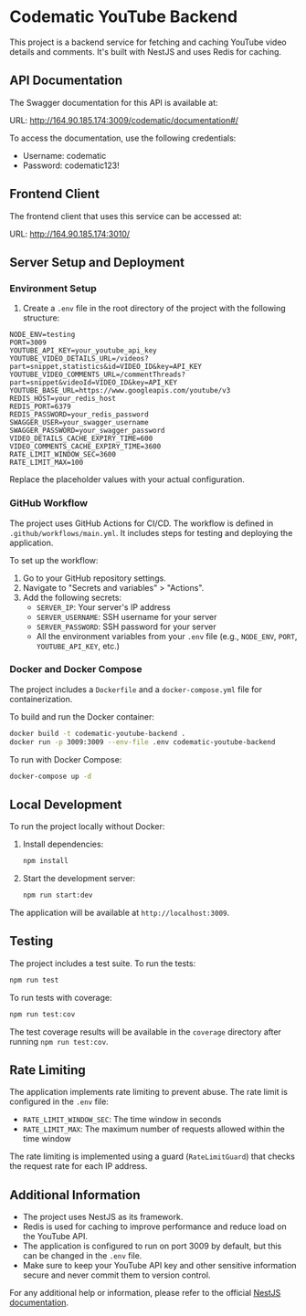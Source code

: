 # Codematic YouTube Backend

This project is a backend service for fetching and caching YouTube video details and comments. It's built with NestJS and uses Redis for caching.

## API Documentation

The Swagger documentation for this API is available at:

URL: http://164.90.185.174:3009/codematic/documentation#/

To access the documentation, use the following credentials:
- Username: codematic
- Password: codematic123!

## Frontend Client

The frontend client that uses this service can be accessed at:

URL: http://164.90.185.174:3010/

## Server Setup and Deployment

### Environment Setup

1. Create a `.env` file in the root directory of the project with the following structure:

```
NODE_ENV=testing
PORT=3009
YOUTUBE_API_KEY=your_youtube_api_key
YOUTUBE_VIDEO_DETAILS_URL=/videos?part=snippet,statistics&id=VIDEO_ID&key=API_KEY
YOUTUBE_VIDEO_COMMENTS_URL=/commentThreads?part=snippet&videoId=VIDEO_ID&key=API_KEY
YOUTUBE_BASE_URL=https://www.googleapis.com/youtube/v3
REDIS_HOST=your_redis_host
REDIS_PORT=6379
REDIS_PASSWORD=your_redis_password
SWAGGER_USER=your_swagger_username
SWAGGER_PASSWORD=your_swagger_password
VIDEO_DETAILS_CACHE_EXPIRY_TIME=600
VIDEO_COMMENTS_CACHE_EXPIRY_TIME=3600
RATE_LIMIT_WINDOW_SEC=3600
RATE_LIMIT_MAX=100
```

Replace the placeholder values with your actual configuration.

### GitHub Workflow

The project uses GitHub Actions for CI/CD. The workflow is defined in `.github/workflows/main.yml`. It includes steps for testing and deploying the application.

To set up the workflow:

1. Go to your GitHub repository settings.
2. Navigate to "Secrets and variables" > "Actions".
3. Add the following secrets:
   - `SERVER_IP`: Your server's IP address
   - `SERVER_USERNAME`: SSH username for your server
   - `SERVER_PASSWORD`: SSH password for your server
   - All the environment variables from your `.env` file (e.g., `NODE_ENV`, `PORT`, `YOUTUBE_API_KEY`, etc.)

### Docker and Docker Compose

The project includes a `Dockerfile` and a `docker-compose.yml` file for containerization.

To build and run the Docker container:

```bash
docker build -t codematic-youtube-backend .
docker run -p 3009:3009 --env-file .env codematic-youtube-backend
```

To run with Docker Compose:

```bash
docker-compose up -d
```

## Local Development

To run the project locally without Docker:

1. Install dependencies:
   ```bash
   npm install
   ```

2. Start the development server:
   ```bash
   npm run start:dev
   ```

The application will be available at `http://localhost:3009`.

## Testing

The project includes a test suite. To run the tests:

```bash
npm run test
```

To run tests with coverage:

```bash
npm run test:cov
```

The test coverage results will be available in the `coverage` directory after running `npm run test:cov`.

## Rate Limiting

The application implements rate limiting to prevent abuse. The rate limit is configured in the `.env` file:

- `RATE_LIMIT_WINDOW_SEC`: The time window in seconds
- `RATE_LIMIT_MAX`: The maximum number of requests allowed within the time window

The rate limiting is implemented using a guard (`RateLimitGuard`) that checks the request rate for each IP address.

## Additional Information

- The project uses NestJS as its framework.
- Redis is used for caching to improve performance and reduce load on the YouTube API.
- The application is configured to run on port 3009 by default, but this can be changed in the `.env` file.
- Make sure to keep your YouTube API key and other sensitive information secure and never commit them to version control.

For any additional help or information, please refer to the official [NestJS documentation](https://docs.nestjs.com/).